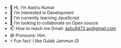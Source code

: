 - 👋 Hi, I’m Aashu Kumar
- 👀 I’m interested in Development
- 🌱 I’m currently learning JavaScript
- 💞️ I’m looking to collaborate on Open source 
- 📫 How to reach me Gmail: ashu9472.as@gmail.com
- 😄 Pronouns: Him.
- ⚡ Fun fact: I like Gulab Jammun.😊


<!---
ashu273k/ashu273k is a ✨ special ✨ repository because its `README.md` (this file) appears on your GitHub profile.
You can click the Preview link to take a look at your changes.
--->
